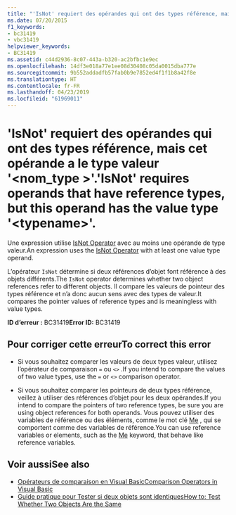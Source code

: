 ```yaml
---
title: "'IsNot' requiert des opérandes qui ont des types référence, mais cet opérande a le type valeur '<typename>'."
ms.date: 07/20/2015
f1_keywords:
- bc31419
- vbc31419
helpviewer_keywords:
- BC31419
ms.assetid: c44d2936-8c07-443a-b320-ac2bfbc1e9ec
ms.openlocfilehash: 14df3e018a77e1ee08d30408c05da0015dba777e
ms.sourcegitcommit: 9b552addadfb57fab0b9e7852ed4f1f1b8a42f8e
ms.translationtype: HT
ms.contentlocale: fr-FR
ms.lasthandoff: 04/23/2019
ms.locfileid: "61969011"
---
```

# <a name="isnot-requires-operands-that-have-reference-types-but-this-operand-has-the-value-type-typename"></a><span data-ttu-id="9a826-102">'IsNot' requiert des opérandes qui ont des types référence, mais cet opérande a le type valeur '\<nom_type >'.</span><span class="sxs-lookup"><span data-stu-id="9a826-102">'IsNot' requires operands that have reference types, but this operand has the value type '\<typename>'.</span></span>
<span data-ttu-id="9a826-103">Une expression utilise [IsNot Operator](../../visual-basic/language-reference/operators/isnot-operator.md) avec au moins une opérande de type valeur.</span><span class="sxs-lookup"><span data-stu-id="9a826-103">An expression uses the [IsNot Operator](../../visual-basic/language-reference/operators/isnot-operator.md) with at least one value type operand.</span></span>  
  
 <span data-ttu-id="9a826-104">L’opérateur `IsNot` détermine si deux références d’objet font référence à des objets différents.</span><span class="sxs-lookup"><span data-stu-id="9a826-104">The `IsNot` operator determines whether two object references refer to different objects.</span></span> <span data-ttu-id="9a826-105">Il compare les valeurs de pointeur des types référence et n’a donc aucun sens avec des types de valeur.</span><span class="sxs-lookup"><span data-stu-id="9a826-105">It compares the pointer values of reference types and is meaningless with value types.</span></span>  
  
 <span data-ttu-id="9a826-106">**ID d’erreur :** BC31419</span><span class="sxs-lookup"><span data-stu-id="9a826-106">**Error ID:** BC31419</span></span>  
  
## <a name="to-correct-this-error"></a><span data-ttu-id="9a826-107">Pour corriger cette erreur</span><span class="sxs-lookup"><span data-stu-id="9a826-107">To correct this error</span></span>  
  
- <span data-ttu-id="9a826-108">Si vous souhaitez comparer les valeurs de deux types valeur, utilisez l’opérateur de comparaison `=` ou `<>` .</span><span class="sxs-lookup"><span data-stu-id="9a826-108">If you intend to compare the values of two value types, use the `=` or `<>` comparison operator.</span></span>  
  
- <span data-ttu-id="9a826-109">Si vous souhaitez comparer les pointeurs de deux types référence, veillez à utiliser des références d’objet pour les deux opérandes.</span><span class="sxs-lookup"><span data-stu-id="9a826-109">If you intend to compare the pointers of two reference types, be sure you are using object references for both operands.</span></span> <span data-ttu-id="9a826-110">Vous pouvez utiliser des variables de référence ou des éléments, comme le mot clé [Me](~/docs/visual-basic/programming-guide/program-structure/me-my-mybase-and-myclass.md#me) , qui se comportent comme des variables de référence.</span><span class="sxs-lookup"><span data-stu-id="9a826-110">You can use reference variables or elements, such as the [Me](~/docs/visual-basic/programming-guide/program-structure/me-my-mybase-and-myclass.md#me) keyword, that behave like reference variables.</span></span>  
  
## <a name="see-also"></a><span data-ttu-id="9a826-111">Voir aussi</span><span class="sxs-lookup"><span data-stu-id="9a826-111">See also</span></span>

- [<span data-ttu-id="9a826-112">Opérateurs de comparaison en Visual Basic</span><span class="sxs-lookup"><span data-stu-id="9a826-112">Comparison Operators in Visual Basic</span></span>](../../visual-basic/programming-guide/language-features/operators-and-expressions/comparison-operators.md)
- [<span data-ttu-id="9a826-113">Guide pratique pour Tester si deux objets sont identiques</span><span class="sxs-lookup"><span data-stu-id="9a826-113">How to: Test Whether Two Objects Are the Same</span></span>](../../visual-basic/programming-guide/language-features/operators-and-expressions/how-to-test-whether-two-objects-are-the-same.md)
